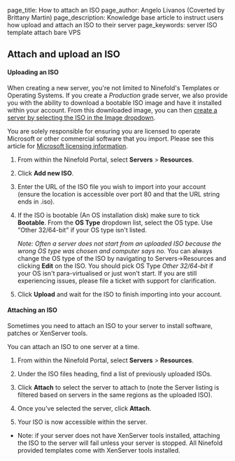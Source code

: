 page_title:       How to attach an ISO
page_author:      Angelo Livanos (Coverted by Brittany Martin)
page_description: Knowledge base article to instruct users how upload and attach an ISO to their server
page_keywords:    server ISO template attach bare VPS

## Attach and upload an ISO

#### Uploading an ISO 

When creating a new server, you're not limited to Ninefold's Templates or Operating Systems. If you create a _Production_ grade server, we also provide you with the ability to download a bootable ISO image and have it installed within your account. From this downloaded image, you can then [create a server by selecting the ISO in the Image dropdown](servers/create).

You are solely responsible for ensuring you are licensed to operate Microsoft or other commercial software that you import. Please see this article for [Microsoft licensing information](microsoft_licensing_can_i_use_my_existing_software_and_licenses_on_ninefold.md).

1. From within the Ninefold Portal, select __Servers__ > __Resources__.

2. Click __Add new ISO__.

3. Enter the URL of the ISO file you wish to import into your account (ensure the location is accessible over port 80 and that the URL string ends in .iso).

4. If the ISO is bootable (An OS installation disk) make sure to tick __Bootable__. From the __OS Type__ dropdown list, select the OS type. Use "Other 32/64-bit" if your OS type isn't listed.

	_Note: Often a server does not start from an uploaded ISO because the wrong OS type was chosen and computer says no._ You can always change the OS type of the ISO by navigating to Servers->Resources and clicking __Edit__ on the ISO. You should pick OS Type _Other 32/64-bit_ if your OS isn't para-virtualised or just won't start. If you are still experiencing issues, please file a ticket with support for clarification.

5. Click __Upload__ and wait for the ISO to finish importing into your account.

#### Attaching an ISO 

Sometimes you need to attach an ISO to your server to install software, patches or XenServer tools.

You can attach an ISO to one server at a time.

1. From within the Ninefold Portal, select __Servers__ > __Resources__.

2. Under the ISO files heading, find a list of previously uploaded ISOs.

3. Click __Attach__ to select the server to attach to (note the Server listing is filtered based on servers in the same regions as the uploaded ISO).

4. Once you've selected the server, click __Attach__.

5. Your ISO is now accessible within the server.

* Note: if your server does not have XenServer tools installed, attaching the ISO to the server will fail unless your server is stopped. All Ninefold provided templates come with XenServer tools installed.
